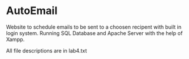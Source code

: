 # AutoEmail
Website to schedule emails to be sent to a choosen recipent with built in login system. Running SQL Database and Apache Server with the help of Xampp.

All file descriptions are in lab4.txt
